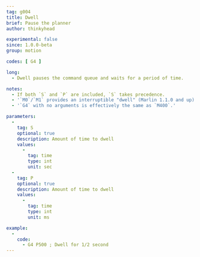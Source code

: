 ```yaml
---
tag: g004
title: Dwell
brief: Pause the planner
author: thinkyhead

experimental: false
since: 1.0.0-beta
group: motion

codes: [ G4 ]

long:
  - Dwell pauses the command queue and waits for a period of time.

notes:
  - If both `S` and `P` are included, `S` takes precedence.
  - '`M0`/`M1` provides an interruptible "dwell" (Marlin 1.1.0 and up).'
  - '`G4` with no arguments is effectively the same as `M400`.'

parameters:
  -
    tag: S
    optional: true
    description: Amount of time to dwell
    values:
      -
        tag: time
        type: int
        unit: sec
  -
    tag: P
    optional: true
    description: Amount of time to dwell
    values:
      -
        tag: time
        type: int
        unit: ms

example:
  -
    code:
      - G4 P500 ; Dwell for 1/2 second
---
```

